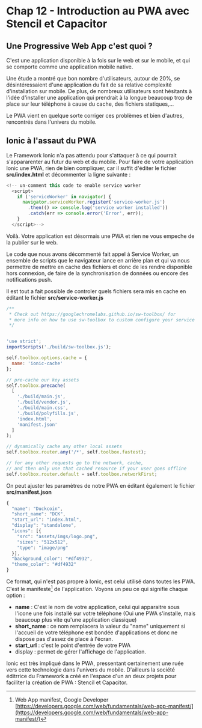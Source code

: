 # Chap 12 - Introduction au PWA avec Stencil et Capacitor

## Une Progressive Web App c'est quoi ?

C'est une application disponible à la fois sur le web et sur le mobile, et qui se comporte comme une application mobile native.

Une étude a montré que bon nombre d'utilisateurs, autour de 20%, se désintéressaient d'une application du fait de sa relative complexité d'installation sur mobile. De plus, de nombreux utilisateurs sont hésitants à l'idée d'installer une application qui prendrait à la longue beaucoup trop de place sur leur téléphone à cause du cache, des fichiers statiques,...

Le PWA vient en quelque sorte corriger ces problèmes et bien d'autres, rencontrés dans l'univers du mobile.

## Ionic à l'assaut du PWA

Le Framework Ionic n'a pas attendu pour s'attaquer à ce qui pourrait s'appararenter au futur du web et du mobile. Pour faire de votre application Ionic une PWA, rien de bien compliquer, car il suffit d'éditer le fichier **src/index.html** et décommenter la ligne suivante :

```js
<!-- un-comment this code to enable service worker
  <script>
    if ('serviceWorker' in navigator) {
      navigator.serviceWorker.register('service-worker.js')
        .then(() => console.log('service worker installed'))
        .catch(err => console.error('Error', err));
    }
  </script>-->
```

Voilà. Votre application est désormais une PWA et rien ne vous empeche de la publier sur le web.

Le code que nous avons décommenté fait appel à Service Worker, un ensemble de scripts que le navigateur lance en arrière plan et qui va nous permettre de mettre en cache des fichiers et donc de les rendre disponible hors connexion, de faire de la synchronisation de données ou encore des notifications push.

Il est tout a fait possible de controler quels fichiers sera mis en cache en éditant le fichier **src/service-worker.js**

```js
/**
 * Check out https://googlechromelabs.github.io/sw-toolbox/ for
 * more info on how to use sw-toolbox to custom configure your service worker.
 */


'use strict';
importScripts('./build/sw-toolbox.js');

self.toolbox.options.cache = {
  name: 'ionic-cache'
};

// pre-cache our key assets
self.toolbox.precache(
  [
    './build/main.js',
    './build/vendor.js',
    './build/main.css',
    './build/polyfills.js',
    'index.html',
    'manifest.json'
  ]
);

// dynamically cache any other local assets
self.toolbox.router.any('/*', self.toolbox.fastest);

// for any other requests go to the network, cache,
// and then only use that cached resource if your user goes offline
self.toolbox.router.default = self.toolbox.networkFirst;
```

On peut ajuster les paramètres de notre PWA en éditant également le fichier **src/manifest.json**

```js
{
  "name": "Duckcoin",
  "short_name": "DCK",
  "start_url": "index.html",
  "display": "standalone",
  "icons": [{
    "src": "assets/imgs/logo.png",
    "sizes": "512x512",
    "type": "image/png"
  }],
  "background_color": "#df4932",
  "theme_color": "#df4932"
}
```

Ce format, qui n'est pas propre à Ionic, est celui utilisé dans toutes les PWA. C'est le manifeste[^1] de l'application. Voyons un peu ce qui signifie chaque option :

* **name** : C'est le nom de votre application, celui qui apparaitre sous l'icone une fois installé sur votre téléphone \(Oui une PWA s'installe, mais beaucoup plus vite qu'une application classique\)
* **short\_name** : ce nom remplacera la valeur du "name" uniquement si l'accueil de votre téléphone est bondée d'applications et donc ne dispose pas d'assez de place à l'écran.
* **start\_url** : c'est le point d'entrée de votre PWA
* display : permet de gérer l'affichage de l'application.

Ionic est très impliqué dans le PWA, pressentant certainement une ruée vers cette technologie dans l'univers du mobile. D'ailleurs la société éditrrice du Framework a créé en l'espace d'un an deux projets pour faciliter la création de PWA : Stencil et Capacitor.

[^1]: Web App manifest, Google Developer [https://developers.google.com/web/fundamentals/web-app-manifest/](https://developers.google.com/web/fundamentals/web-app-manifest/)

